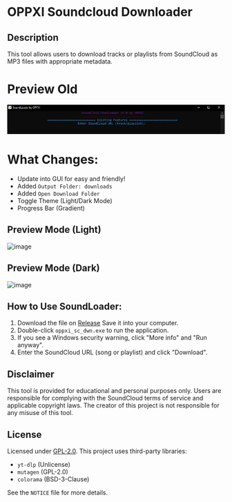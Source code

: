 # OPPXI Soundcloud Downloader

## Description
This tool allows users to download tracks or playlists from SoundCloud as MP3 files with appropriate metadata.

# Preview Old

![alt text](image.png)

# What Changes:
- Update into GUI for easy and friendly!
- Added `Output Folder: downloads`
- Added `Open Download Folder`
- Toggle Theme (Light/Dark Mode)
- Progress Bar (Gradient)

## Preview Mode (Light)
![image](https://github.com/user-attachments/assets/620f8175-930f-47bb-b702-b8119e8b3896)

## Preview Mode (Dark)
![image](https://github.com/user-attachments/assets/7e876a9c-3e63-4c06-b6a7-a4ee4759cc15)


## How to Use SoundLoader:
1. Download the file on [Release](https://github.com/oppxi/Soundcloud-Downloader/releases/tag/SoundLoaderV2) Save it into your computer.
2. Double-click ``oppxi_sc_dwn.exe`` to run the application.
3. If you see a Windows security warning, click "More info" and "Run anyway".
4. Enter the SoundCloud URL (song or playlist) and click "Download".

## Disclaimer
This tool is provided for educational and personal purposes only. Users are responsible for complying with the SoundCloud terms of service and applicable copyright laws. The creator of this project is not responsible for any misuse of this tool.

## License
Licensed under [GPL-2.0](LICENSE). This project uses third-party libraries:
- `yt-dlp` (Unlicense)
- `mutagen` (GPL-2.0)
- `colorama` (BSD-3-Clause)

See the `NOTICE` file for more details.
